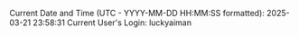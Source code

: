 Current Date and Time (UTC - YYYY-MM-DD HH:MM:SS formatted): 2025-03-21 23:58:31
Current User's Login: luckyaiman
